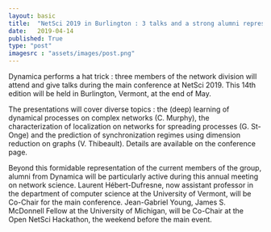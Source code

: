 ```yaml
---
layout: basic
title:  "NetSci 2019 in Burlington : 3 talks and a strong alumni representation"
date:   2019-04-14
published: True
type: "post"
imagesrc : "assets/images/post.png"
---
```


Dynamica performs a hat trick : three members of the network division will attend and give talks during the main conference at NetSci 2019. This 14th edition will be held in Burlington, Vermont, at the end of May.

The presentations will cover diverse topics : the (deep) learning of dynamical processes on complex networks (C. Murphy), the characterization of localization on networks for spreading processes (G. St-Onge) and the prediction of synchronization regimes using dimension reduction on graphs (V. Thibeault). Details are available on the conference page.

Beyond this formidable representation of the current members of the group,  alumni from Dynamica will be particularly  active during this annual meeting on network science. Laurent Hébert-Dufresne, now assistant professor in the department of computer science at the University of Vermont, will be Co-Chair for the main conference. Jean-Gabriel Young, James S. McDonnell Fellow at the University of Michigan, will be Co-Chair at the Open NetSci Hackathon, the weekend before the main event.